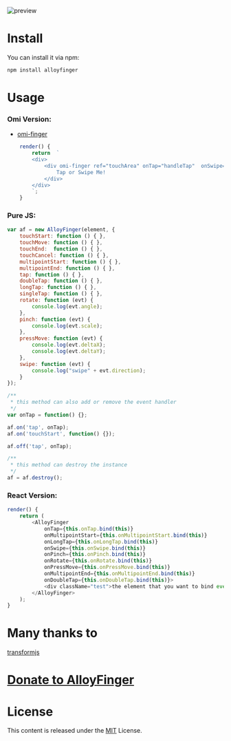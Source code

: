![preview](http://alloyteam.github.io/AlloyFinger/alloyfinger.png)

# Install

You can install it via npm:

```html
npm install alloyfinger
```

# Usage

### Omi Version:

* [omi-finger](https://github.com/AlloyTeam/omi/tree/master/plugins/omi-finger)

```js
    render() {
        return  `
        <div>
            <div omi-finger ref="touchArea" onTap="handleTap"  onSwipe="handleSwipe" >
                Tap or Swipe Me!
            </div>
        </div>
        `;
    }
```

### Pure JS:
```js
var af = new AlloyFinger(element, {
    touchStart: function () { },
    touchMove: function () { },
    touchEnd:  function () { },
    touchCancel: function () { },
    multipointStart: function () { },
    multipointEnd: function () { },
    tap: function () { },
    doubleTap: function () { },
    longTap: function () { },
    singleTap: function () { },
    rotate: function (evt) {
        console.log(evt.angle);
    },
    pinch: function (evt) {
        console.log(evt.scale);
    },
    pressMove: function (evt) {
        console.log(evt.deltaX);
        console.log(evt.deltaY);
    },
    swipe: function (evt) {
        console.log("swipe" + evt.direction);
    }
});

/**
 * this method can also add or remove the event handler
 */
var onTap = function() {};

af.on('tap', onTap);
af.on('touchStart', function() {});

af.off('tap', onTap);

/**
 * this method can destroy the instance
 */
af = af.destroy();
```

### React Version:

```js
render() {
    return (
        <AlloyFinger
            onTap={this.onTap.bind(this)}
            onMultipointStart={this.onMultipointStart.bind(this)}
            onLongTap={this.onLongTap.bind(this)}
            onSwipe={this.onSwipe.bind(this)}
            onPinch={this.onPinch.bind(this)}
            onRotate={this.onRotate.bind(this)}
            onPressMove={this.onPressMove.bind(this)}
            onMultipointEnd={this.onMultipointEnd.bind(this)}
            onDoubleTap={this.onDoubleTap.bind(this)}>
            <div className="test">the element that you want to bind event</div>
        </AlloyFinger>
    );
}
```

# Many thanks to 
[transformjs](http://alloyteam.github.io/AlloyTouch/transformjs/)

# [Donate to AlloyFinger](http://alloyteam.github.io/donate.html)

# License
This content is released under the [MIT](http://opensource.org/licenses/MIT) License.
